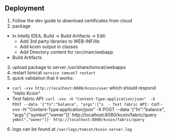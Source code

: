 ## Deployment

1. Follow the dev guide to download certificates from cloud
2. package
  - In Intellij IDEA, Build -> Build Artifacts -> Edit:
    - Add 3rd party libraries to WEB-INF/lib
    - Add kcoin output in classes
    - Add Directory content for /src/main/webapp
  - Build Artifacts
3. upload package to server /usr/share/tomcat/webapps
4. restart tomcat `service tomcat7 restart`
5. quick validation that it works:
  - `curl -vvv http://localhost:8080/kcoin/user` which should respond "Hello Kcoin"
  - Test fabric API: `curl -vvv -H "Content-Type:application/json"  -X POST --data '{"fn":"balance", "args":["s  - Test fabric API: `curl -vvv -H "Content-Type:application/json"  -X POST --data '{"fn":"balance", "args":["symbol","owner"]}' http://localhost:8080/kcoin/fabric/query`
ymbol","owner"]}' http://localhost:8080/kcoin/fabric/query`
6. logs can be found at `/var/logs/tomcat/kcoin-server.log`